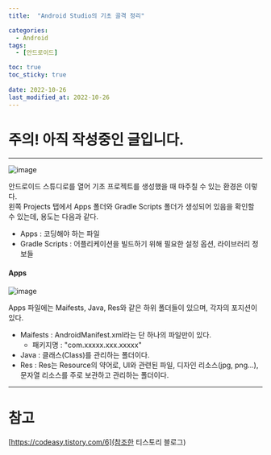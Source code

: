 ```yaml
---
title:  "Android Studio의 기초 골격 정리"

categories:
  - Android
tags:
  - [안드로이드]

toc: true
toc_sticky: true
 
date: 2022-10-26
last_modified_at: 2022-10-26
---
```


<h1>주의! 아직 작성중인 글입니다.</h1>

---

![image](https://user-images.githubusercontent.com/96360829/197949698-fe52461b-84be-4bd4-bbdd-76c867a976a6.png)

안드로이드 스튜디로를 열어 기초 프로젝트를 생성했을 때 마주칠 수 있는 환경은 이렇다.  
왼쪽 Projects 탭에서 Apps 폴더와 Gradle Scripts 폴더가 생성되어 있음을 확인할 수 있는데, 용도는 다음과 같다.  

- Apps : 코딩해야 하는 파일
- Gradle Scripts : 어플리케이션을 빌드하기 위해 필요한 설정 옵션, 라이브러리 정보들  

<h4>Apps</h4>

![image](https://user-images.githubusercontent.com/96360829/197950917-86d78960-6620-499c-9764-a8922aa2bcff.png)

Apps 파일에는 Maifests, Java, Res와 같은 하위 폴더들이 있으며, 각자의 포지션이 있다.  

- Maifests : AndroidManifest.xml라는 단 하나의 파일만이 있다.
  - 패키지명 : "com.xxxxx.xxx.xxxxx"  
- Java : 클래스(Class)를 관리하는 폴더이다.
- Res : Res는 Resource의 약어로, UI와 관련된 파일, 디자인 리소스(jpg, png...), 문자열 리소스를 주로 보관하고 관리하는 폴더이다.  

---
<h1>참고</h1>

[https://codeasy.tistory.com/6](참조한 티스토리 블로그)